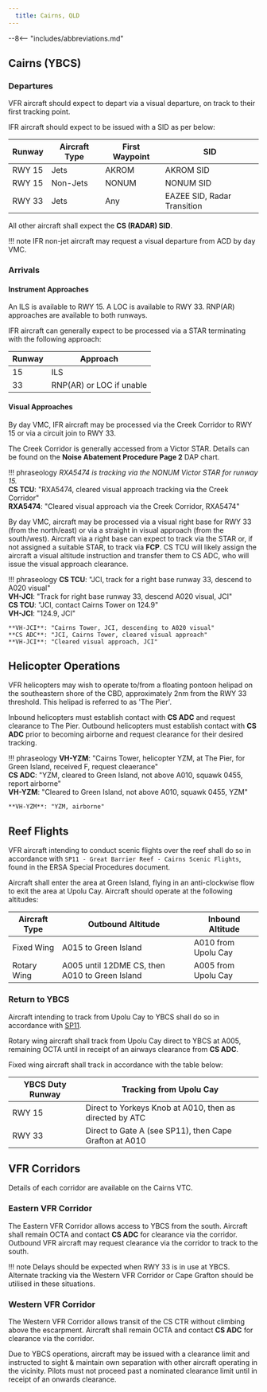 ```yaml
---
  title: Cairns, QLD
---
```


--8<-- "includes/abbreviations.md"

## Cairns (YBCS)
### Departures
VFR aircraft should expect to depart via a visual departure, on track to their first tracking point.

IFR aircraft should expect to be issued with a SID as per below:

| Runway | Aircraft Type | First Waypoint | SID |
| --- | --- | --- | --- |
| RWY 15 | Jets | AKROM | AKROM SID |
| RWY 15 | Non-Jets | NONUM | NONUM SID |
| RWY 33 | Jets | Any | EAZEE SID, Radar Transition |

All other aircraft shall expect the **CS (RADAR) SID**.

!!! note
    IFR non-jet aircraft may request a visual departure from ACD by day VMC.

### Arrivals
#### Instrument Approaches
An ILS is available to RWY 15. A LOC is available to RWY 33. RNP(AR) approaches are available to both runways.

IFR aircraft can generally expect to be processed via a STAR terminating with the following approach:

| Runway | Approach |
| --- | --- |
| 15 | ILS |
| 33 | RNP(AR) or LOC if unable |

#### Visual Approaches
By day VMC, IFR aircraft may be processed via the Creek Corridor to RWY 15 or via a circuit join to RWY 33.

The Creek Corridor is generally accessed from a Victor STAR. Details can be found on the **Noise Abatement Procedure Page 2** DAP chart. 

!!! phraseology
    *RXA5474 is tracking via the NONUM Victor STAR for runway 15.*  
    **CS TCU**: "RXA5474, cleared visual approach tracking via the Creek Corridor"  
    **RXA5474**: "Cleared visual approach via the Creek Corridor, RXA5474" 

By day VMC, aircraft may be processed via a visual right base for RWY 33 (from the north/east) or via a straight in visual approach (from the south/west). Aircraft via a right base can expect to track via the STAR or, if not assigned a suitable STAR, to track via **FCP**. CS TCU will likely assign the aircraft a visual altitude instruction and transfer them to CS ADC, who will issue the visual approach clearance.

!!! phraseology
    **CS TCU**: "JCI, track for a right base runway 33, descend to A020 visual"  
    **VH-JCI**: "Track for right base runway 33, descend A020 visual, JCI"  
    **CS TCU**: "JCI, contact Cairns Tower on 124.9"  
    **VH-JCI**: "124.9, JCI"  

    **VH-JCI**: "Cairns Tower, JCI, descending to A020 visual"  
    **CS ADC**: "JCI, Cairns Tower, cleared visual approach"  
    **VH-JCI**: "Cleared visual approach, JCI"

## Helicopter Operations
VFR helicopters may wish to operate to/from a floating pontoon helipad on the southeastern shore of the CBD, approximately 2nm from the RWY 33 threshold. This helipad is referred to as 'The Pier'.

Inbound helicopters must establish contact with **CS ADC** and request clearance to The Pier. Outbound helicopters must establish contact with **CS ADC** prior to becoming airborne and request clearance for their desired tracking.

!!! phraseology
    **VH-YZM**: "Cairns Tower, helicopter YZM, at The Pier, for Green Island, received F, request cleaerance"  
    **CS ADC**: "YZM, cleared to Green Island, not above A010, squawk 0455, report airborne"  
    **VH-YZM**: "Cleared to Green Island, not above A010, squawk 0455, YZM"  
    
    **VH-YZM**: "YZM, airborne"

## Reef Flights
VFR aircraft intending to conduct scenic flights over the reef shall do so in accordance with `SP11 - Great Barrier Reef - Cairns Scenic Flights`, found in the ERSA Special Procedures document.

Aircraft shall enter the area at Green Island, flying in an anti-clockwise flow to exit the area at Upolu Cay. Aircraft should operate at the following altitudes:

| Aircraft Type | Outbound Altitude | Inbound Altitude |
| --- | --- | --- |
| Fixed Wing | A015 to Green Island | A010 from Upolu Cay |
| Rotary Wing | A005 until 12DME CS, then A010 to Green Island | A005 from Upolu Cay |

### Return to YBCS
Aircraft intending to track from Upolu Cay to YBCS shall do so in accordance with [SP11](#reef-flights).

Rotary wing aircraft shall track from Upolu Cay direct to YBCS at A005, remaining OCTA until in receipt of an airways clearance from **CS ADC**.

Fixed wing aircraft shall track in accordance with the table below:

| YBCS Duty Runway | Tracking from Upolu Cay |
| --- | --- |
| RWY 15 | Direct to Yorkeys Knob at A010, then as directed by ATC |
| RWY 33 | Direct to Gate A (see SP11), then Cape Grafton at A010 |
 
## VFR Corridors
Details of each corridor are available on the Cairns VTC.

### Eastern VFR Corridor
The Eastern VFR Corridor allows access to YBCS from the south. Aircraft shall remain OCTA and contact **CS ADC** for clearance via the corridor. Outbound VFR aircraft may request clearance via the corridor to track to the south.

!!! note
    Delays should be expected when RWY 33 is in use at YBCS. Alternate tracking via the Western VFR Corridor or Cape Grafton should be utilised in these situations.

### Western VFR Corridor
The Western VFR Corridor allows transit of the CS CTR without climbing above the escarpment. Aircraft shall remain OCTA and contact **CS ADC** for clearance via the corridor. 

Due to YBCS operations, aircraft may be issued with a clearance limit and instructed to sight & maintain own separation with other aircraft operating in the vicinity. Pilots must not proceed past a nominated clearance limit until in receipt of an onwards clearance.